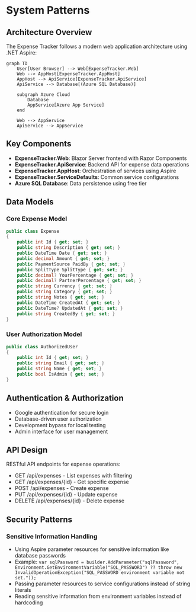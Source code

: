 # System Patterns

## Architecture Overview

The Expense Tracker follows a modern web application architecture using .NET Aspire:

```mermaid
graph TD
    User[User Browser] --> Web[ExpenseTracker.Web]
    Web --> AppHost[ExpenseTracker.AppHost]
    AppHost --> ApiService[ExpenseTracker.ApiService]
    ApiService --> Database[(Azure SQL Database)]

    subgraph Azure Cloud
        Database
        AppService[Azure App Service]
    end

    Web --> AppService
    ApiService --> AppService
```

## Key Components

- **ExpenseTracker.Web**: Blazor Server frontend with Razor Components
- **ExpenseTracker.ApiService**: Backend API for expense data operations
- **ExpenseTracker.AppHost**: Orchestration of services using Aspire
- **ExpenseTracker.ServiceDefaults**: Common service configurations
- **Azure SQL Database**: Data persistence using free tier

## Data Models

### Core Expense Model

```csharp
public class Expense
{
    public int Id { get; set; }
    public string Description { get; set; }
    public DateTime Date { get; set; }
    public decimal Amount { get; set; }
    public PaymentSource PaidBy { get; set; }
    public SplitType SplitType { get; set; }
    public decimal? YourPercentage { get; set; }
    public decimal? PartnerPercentage { get; set; }
    public string Currency { get; set; }
    public string Category { get; set; }
    public string Notes { get; set; }
    public DateTime CreatedAt { get; set; }
    public DateTime? UpdatedAt { get; set; }
    public string CreatedBy { get; set; }
}
```

### User Authorization Model

```csharp
public class AuthorizedUser
{
    public int Id { get; set; }
    public string Email { get; set; }
    public string Name { get; set; }
    public bool IsAdmin { get; set; }
}
```

## Authentication & Authorization

- Google authentication for secure login
- Database-driven user authorization
- Development bypass for local testing
- Admin interface for user management

## API Design

RESTful API endpoints for expense operations:

- GET /api/expenses - List expenses with filtering
- GET /api/expenses/{id} - Get specific expense
- POST /api/expenses - Create expense
- PUT /api/expenses/{id} - Update expense
- DELETE /api/expenses/{id} - Delete expense

## Security Patterns

### Sensitive Information Handling

- Using Aspire parameter resources for sensitive information like database passwords
- Example: `var sqlPassword = builder.AddParameter("sqlPassword", Environment.GetEnvironmentVariable("SQL_PASSWORD") ?? throw new InvalidOperationException("SQL_PASSWORD environment variable not set."));`
- Passing parameter resources to service configurations instead of string literals
- Reading sensitive information from environment variables instead of hardcoding
